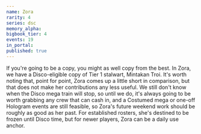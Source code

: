 ```yaml
---
name: Zora
rarity: 4
series: dsc
memory_alpha:
bigbook_tier: 4
events: 19
in_portal:
published: true
---
```


If you're going to be a copy, you might as well copy from the best. In Zora, we have a Disco-eligible copy of Tier 1 stalwart, Mintakan Troi. It's worth noting that, point for point, Zora comes up a little short in comparison, but that does not make her contributions any less useful. We still don't know when the Disco mega train will stop, so until we do, it's always going to be worth grabbing any crew that can cash in, and a Costumed mega or one-off Hologram events are still feasible, so Zora's future weekend work should be roughly as good as her past. For established rosters, she's destined to be frozen until Disco time, but for newer players, Zora can be a daily use anchor.
